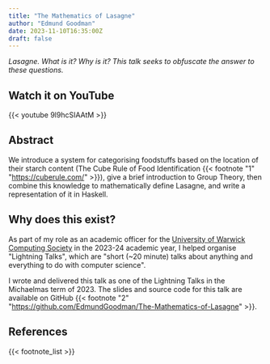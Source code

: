 ```yaml
---
title: "The Mathematics of Lasagne"
author: "Edmund Goodman"
date: 2023-11-10T16:35:00Z
draft: false
---
```


*Lasagne. What is it? Why is it? This talk seeks to obfuscate the answer to these questions.*

## Watch it on YouTube

{{< youtube 9l9hcSIAAtM >}}

<!--more-->

## Abstract

We introduce a system for categorising foodstuffs based on the location of their starch content (The Cube Rule of Food Identification {{< footnote "1" "<https://cuberule.com/>" >}}), give a brief introduction to Group Theory, then combine this knowledge to mathematically define Lasagne, and write a representation of it in Haskell.

## Why does this exist?

As part of my role as an academic officer for the [University of Warwick Computing Society](https://uwcs.co.uk/) in the 2023-24 academic year, I helped organise "Lightning Talks", which are "short (~20 minute) talks about anything and everything to do with computer science".

I wrote and delivered this talk as one of the Lightning Talks in the Michaelmas term of 2023. The slides and source code for this talk are available on GitHub {{< footnote "2" "<https://github.com/EdmundGoodman/The-Mathematics-of-Lasagne>" >}}.

<!-- ## Slides

{{< raw_html >}}
<object data="/files/posts/the_mathematics_of_lasagne/The_Mathematics_of_Lasagne.pdf" width="100%" height="500vh"></object>
{{< /raw_html >}} -->

## References

{{< footnote_list >}}
